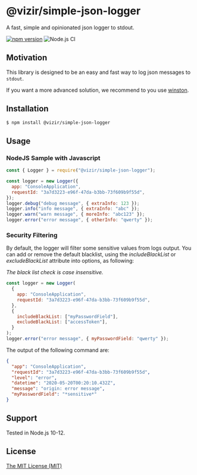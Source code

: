 # @vizir/simple-json-logger

A fast, simple and opinionated json logger to stdout.

[![npm version](https://badge.fury.io/js/%40vizir%2Fsimple-json-logger.svg)](https://badge.fury.io/js/%40vizir%2Fsimple-json-logger)
![Node.js CI](https://github.com/Vizir/simple-json-logger/workflows/Node.js%20CI/badge.svg?branch=master)

## Motivation

This library is designed to be an easy and fast way to log json messages to `stdout`.

If you want a more advanced solution, we recommend to you use [winston](https://www.npmjs.com/package/winston).

## Installation

```sh
$ npm install @vizir/simple-json-logger
```

## Usage

### NodeJS Sample with Javascript

```javascript
const { Logger } = require("@vizir/simple-json-logger");

const logger = new Logger({
  app: "ConsoleApplication",
  requestId: "3a7d3223-e96f-47da-b3bb-73f609b9f55d",
});
logger.debug("debug message", { extraInfo: 123 });
logger.info("info message", { extraInfo: "abc" });
logger.warn("warn message", { moreInfo: "abc123" });
logger.error("error message", { otherInfo: "qwerty" });
```

### Security Filtering

By default, the logger will filter some sensitive values from logs output. You can add or remove the default
blacklist, using the _includeBlackList_ or _excludeBlackList_ attribute into options, as following:

_The black list check is case insensitive._

```javascript
const logger = new Logger(
  {
    app: "ConsoleApplication",
    requestId: "3a7d3223-e96f-47da-b3bb-73f609b9f55d",
  },
  {
    includeBlackList: ["myPasswordField"],
    excludeBlackList: ["accessToken"],
  }
);
logger.error("error message", { myPasswordField: "qwerty" });
```

The output of the following command are:

```json
{
  "app": "ConsoleApplication",
  "requestId": "3a7d3223-e96f-47da-b3bb-73f609b9f55d",
  "level": "error",
  "datetime": "2020-05-20T00:20:10.432Z",
  "message": "origin: error message",
  "myPasswordField": "*sensitive*"
}
```

## Support

Tested in Node.js 10-12.

## License

[The MIT License (MIT)](./LICENSE)

